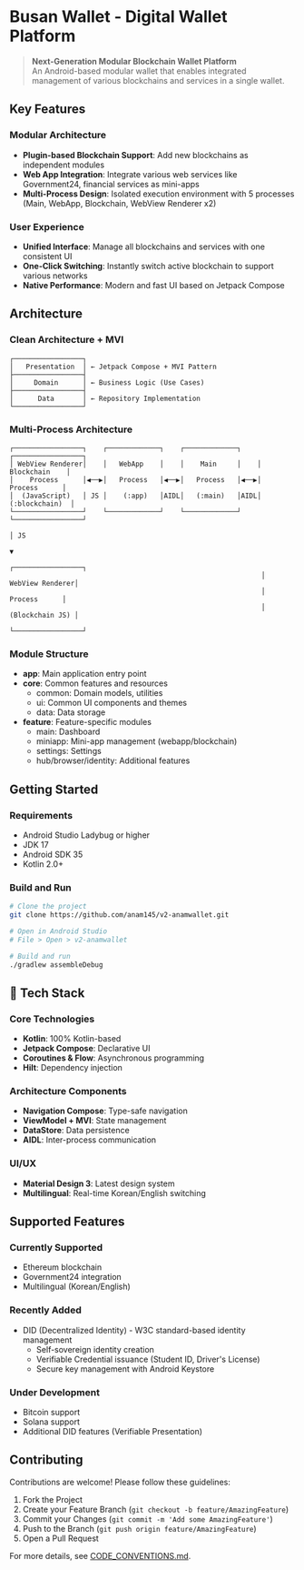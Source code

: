 # Busan Wallet - Digital Wallet Platform

> **Next-Generation Modular Blockchain Wallet Platform**  
> An Android-based modular wallet that enables integrated management of various blockchains and services in a single wallet.

## Key Features

### Modular Architecture

- **Plugin-based Blockchain Support**: Add new blockchains as independent modules
- **Web App Integration**: Integrate various web services like Government24, financial services as mini-apps
- **Multi-Process Design**: Isolated execution environment with 5 processes (Main, WebApp, Blockchain, WebView Renderer x2)

### User Experience

- **Unified Interface**: Manage all blockchains and services with one consistent UI
- **One-Click Switching**: Instantly switch active blockchain to support various networks
- **Native Performance**: Modern and fast UI based on Jetpack Compose

## Architecture

### Clean Architecture + MVI

```
┌─────────────────┐
│   Presentation  │ ← Jetpack Compose + MVI Pattern
├─────────────────┤
│     Domain      │ ← Business Logic (Use Cases)
├─────────────────┤
│      Data       │ ← Repository Implementation
└─────────────────┘
```

### Multi-Process Architecture

```
┌─────────────────┐    ┌─────────────┐    ┌─────────────┐    ┌─────────────────┐
│ WebView Renderer│    │   WebApp    │    │    Main     │    │   Blockchain    │
│    Process      │◀──▶│   Process   │◀──▶│   Process   │◀──▶│    Process      │
│  (JavaScript)   │ JS │    (:app)   │AIDL│   (:main)   │AIDL│  (:blockchain)  │
└─────────────────┘    └─────────────┘    └─────────────┘    └─────────────────┘
                                                                        │ JS
                                                                        ▼
                                                              ┌─────────────────┐
                                                              │ WebView Renderer│
                                                              │    Process      │
                                                              │ (Blockchain JS) │
                                                              └─────────────────┘
```

### Module Structure

- **app**: Main application entry point
- **core**: Common features and resources
  - common: Domain models, utilities
  - ui: Common UI components and themes
  - data: Data storage
- **feature**: Feature-specific modules
  - main: Dashboard
  - miniapp: Mini-app management (webapp/blockchain)
  - settings: Settings
  - hub/browser/identity: Additional features

## Getting Started

### Requirements

- Android Studio Ladybug or higher
- JDK 17
- Android SDK 35
- Kotlin 2.0+

### Build and Run

```bash
# Clone the project
git clone https://github.com/anam145/v2-anamwallet.git

# Open in Android Studio
# File > Open > v2-anamwallet

# Build and run
./gradlew assembleDebug
```

## 🔧 Tech Stack

### Core Technologies

- **Kotlin**: 100% Kotlin-based
- **Jetpack Compose**: Declarative UI
- **Coroutines & Flow**: Asynchronous programming
- **Hilt**: Dependency injection

### Architecture Components

- **Navigation Compose**: Type-safe navigation
- **ViewModel + MVI**: State management
- **DataStore**: Data persistence
- **AIDL**: Inter-process communication

### UI/UX

- **Material Design 3**: Latest design system
- **Multilingual**: Real-time Korean/English switching

## Supported Features

### Currently Supported

- Ethereum blockchain
- Government24 integration
- Multilingual (Korean/English)

### Recently Added

- DID (Decentralized Identity) - W3C standard-based identity management
  - Self-sovereign identity creation
  - Verifiable Credential issuance (Student ID, Driver's License)
  - Secure key management with Android Keystore

### Under Development

- Bitcoin support
- Solana support
- Additional DID features (Verifiable Presentation)

## Contributing

Contributions are welcome! Please follow these guidelines:

1. Fork the Project
2. Create your Feature Branch (`git checkout -b feature/AmazingFeature`)
3. Commit your Changes (`git commit -m 'Add some AmazingFeature'`)
4. Push to the Branch (`git push origin feature/AmazingFeature`)
5. Open a Pull Request

For more details, see [CODE_CONVENTIONS.md](CODE_CONVENTIONS.md).